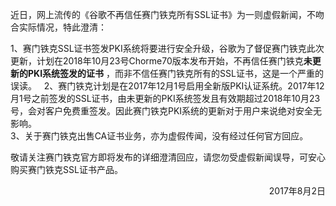 近日，网上流传的《谷歌不再信任赛门铁克所有SSL证书》为一则虚假新闻，不吻合实际情况，特此澄清：

1、赛门铁克SSL证书签发PKI系统将要进行安全升级，谷歌为了督促赛门铁克此次更新，计划在2018年10月23号Chorme70版本发布开始，不再信任赛门铁克**未更新的PKI系统签发的证书** ，而非不信任赛门铁克所有的SSL证书，这是一个严重的误读。  
2、赛门铁克计划是在2017年12月1号启用全新版PKI认证系统。2017年12月1号之前签发的SSL证书，由未更新的PKI系统签发且有效期超过2018年10月23号，会对客户免费重签发。因此赛门铁克PKI系统的更新对于用户来说绝对安全无影响。  
3、关于赛门铁克出售CA证书业务，亦为虚假传闻，没有经过任何官方回应。    

敬请关注赛门铁克官方即将发布的详细澄清回应，请您勿受虚假新闻误导，可安心购买赛门铁克SSL证书产品。

<p align="right">2017年8月2日</p>                     
